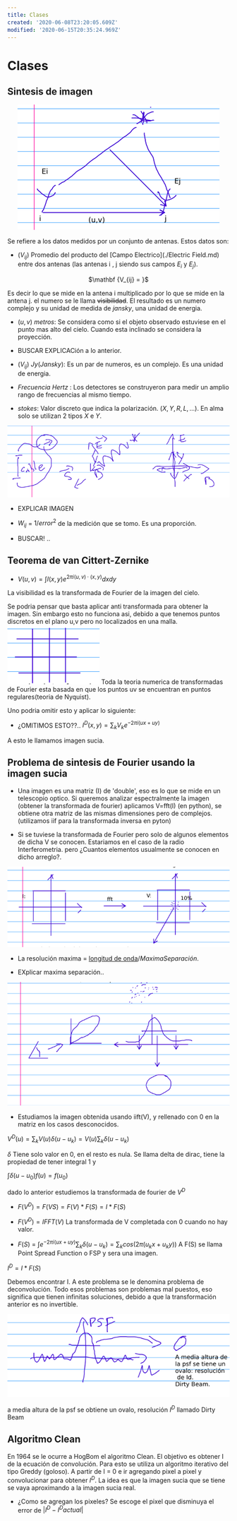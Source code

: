 ```yaml
---
title: Clases
created: '2020-06-08T23:20:05.609Z'
modified: '2020-06-15T20:35:24.969Z'
---
```


# Clases

## Sintesis de imagen


<p align="center">
  <img src="./clase1.png" />
</p>

Se refiere a los datos medidos por un conjunto de antenas. Estos datos son:

* $(V_{ij})$ Promedio del producto del [Campo Electrico](./Electric Field.md) entre dos antenas (las antenas i , j siendo sus campos $E_{i}$ y $E_{j}$).


<p align="center">
  $\mathbf {V_{ij} = <E_{i}*E_{j}>}$
</p>


  Es decir lo que se mide en la antena i multiplicado por lo que se mide en la antena j. el numero se le llama ~~visibilidad~~. El resultado es un numero complejo y su unidad de medida de $jansky$, una unidad de energia.


* $(u,v)$ $metros$: Se considera como si el objeto observado estuviese en el punto mas alto del cielo. Cuando esta inclinado se considera la proyección. 
* BUSCAR EXPLICACión a lo anterior.

* $(V_{ij})$ $Jy(Jansky)$: Es un par de numeros, es un complejo. Es una unidad de energia. 

* $Frecuencia$ $Hertz$ : Los detectores se construyeron para medir un amplio rango de frecuencias al mismo tiempo. 
 
* $stokes$: Valor discreto que indica la polarización. $(X,Y,R,L,...)$. En alma solo se utilizan 2 tipos $X$ e $Y$.

![alt text](./stokes.png) 
* EXPLICAR IMAGEN

* $W_{ij}$ = $1/{error}^2$ de la medición que se tomo. Es una proporción. 
* BUSCAR! ..

## Teorema de van Cittert-Zernike 
* $V(u,v) = \int I(x,y)e^{2\pi i(u,v)\cdot(x,y) }dx dy$

La visibilidad es la transformada de Fourier de la imagen del cielo.

Se podria pensar que basta aplicar anti transformada para obtener la imagen. Sin embargo esto no funciona asi, debido a que tenemos puntos discretos en el plano u,v pero no localizados en una malla. 
![alt text](./malla.png)
Toda la teoria numerica de transformadas de Fourier esta basada en que los puntos uv se encuentran en puntos regulares(teoria de Nyquist).

Uno podria omitir esto y aplicar lo siguiente: 
* ¿OMITIMOS ESTO??..
$I^{D}(x,y) = \sum_{k} V_{k}e^{-2\pi i(ux+uy)}$

A esto le llamamos imagen sucia. 

## Problema de sintesis de Fourier usando la imagen sucia 

* Una imagen es una matriz (I) de 'double', eso es lo que se mide en un telescopio optico. Si queremos analizar espectralmente la imagen (obtener la transformada de fourier) aplicamos V=fft(I) (en python), se obtiene otra matriz de las mismas dimensiones pero de complejos. (utilizamos iif para la transformada inversa en pyton)

* Si se tuviese la transformada de Fourier pero solo de algunos elementos de dicha V se conocen. Estariamos en el caso de la radio Interferometria. pero ¿Cuantos elementos usualmente se conocen en dicho arreglo?.

![alt text](./datosConocidos.png)


* La resolución maxima  = [longitud de onda](./Wavelength.md)$/MaximaSeparación$.

* EXplicar maxima separación..

![alt text](./resolución.png)


* Estudiamos la imagen obtenida usando iift(V), y rellenado con 0 en la matriz en los casos desconocidos.

$V^{D}(u) =  \sum_{k} V(u) \delta (u-u_k) = V(u) \sum_{k}\delta (u-u_k)$

$\delta$  Tiene solo valor en 0, en el resto es nula. Se llama delta de dirac, tiene la propiedad de tener integral 1 y 

$\int \delta(u-u_0)f(u) = f(u_0)$

dado lo anterior estudiemos la transformada de fourier de $V^D$ 

* $F(V^D) = F(VS) = F(V)*F(S) = I *F(S)$
* $F(V^D) =  IFFT(V)$ La transformada de V completada con 0 cuando no hay valor.

* $F(S)$ = $\int e^{-2 \pi i(ux+uy)} \sum_{k} \delta (u-u_k) = \sum_{k} cos(2\pi (u_k x +u_k y))$ 
A F(S) se llama Point Spread Function o FSP y sera una imagen.

$I^D =I*F(S)$

Debemos encontrar I. A este problema se le denomina problema de deconvolución. Todo esos problemas son problemas mal puestos, eso significa que tienen infinitas soluciones, debido a que la transformación anterior  es no invertible.

![alt text](./psf.png) 

a media altura de la psf se obtiene un ovalo, resolución $I^D$ llamado Dirty Beam
 

## Algoritmo Clean

 En 1964 se le ocurre a HogBom el algoritmo Clean. El objetivo es obtener I de la ecuación de convolución. Para esto se utiliza un algoritmo iterativo del tipo Greddy (goloso). A partir de I = 0 e ir agregando pixel a pixel  y convolucionar para obtener $I^{D}$. La idea es que la imagen sucia que se tiene se vaya aproximando a la imagen sucia real. 

 * ¿Como se agregan los pixeles? 
 Se escoge el pixel que disminuya el error de $|I^D - I^D actual |$


